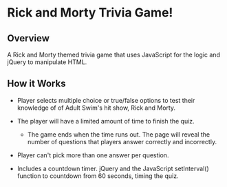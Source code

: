 # Rick and Morty Trivia Game! 

## Overview
A Rick and Morty themed trivia game that uses JavaScript for the logic and jQuery to manipulate HTML. 

## How it Works

- Player selects multiple choice or true/false options to test their knowledge of of Adult Swim's hit show, Rick and Morty. 

- The player will have a limited amount of time to finish the quiz.
  - The game ends when the time runs out. The page will reveal the number of questions that players answer correctly and         incorrectly.

- Player can't pick more than one answer per question.

- Includes a countdown timer. jQuery and the JavaScript setInterval() function to countdown from 60 seconds, timing the quiz.
